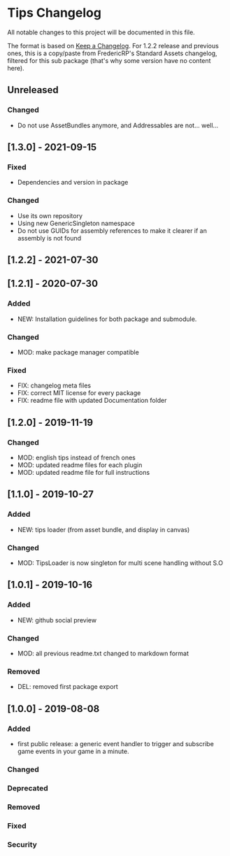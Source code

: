 # Tips Changelog
All notable changes to this project will be documented in this file.

The format is based on [Keep a Changelog](https://keepachangelog.com/en/1.0.0/).
For 1.2.2 release and previous ones, this is a copy/paste from FredericRP's Standard Assets changelog, filtered for this sub package (that's why some version have no content here).

## Unreleased

### Changed
- Do not use AssetBundles anymore, and Addressables are not... well...

## [1.3.0] - 2021-09-15

### Fixed
- Dependencies and version in package

### Changed
- Use its own repository
- Using new GenericSingleton namespace
- Do not use GUIDs for assembly references to make it clearer if an assembly is not found

## [1.2.2] - 2021-07-30

## [1.2.1] - 2020-07-30

### Added
- NEW: Installation guidelines for both package and submodule.

### Changed
- MOD: make package manager compatible

### Fixed
- FIX: changelog meta files
- FIX: correct MIT license for every package
- FIX: readme file with updated Documentation folder

## [1.2.0] - 2019-11-19

### Changed
- MOD: english tips instead of french ones
- MOD: updated readme files for each plugin
- MOD: updated readme file for full instructions

## [1.1.0] - 2019-10-27

### Added
- NEW: tips loader (from asset bundle, and display in canvas)

### Changed
- MOD: TipsLoader is now  singleton for multi scene handling without S.O

## [1.0.1] - 2019-10-16

### Added
- NEW: github social preview

### Changed
- MOD: all previous readme.txt changed to markdown format

### Removed
- DEL: removed first package export

## [1.0.0] - 2019-08-08

### Added
- first public release: a generic event handler to trigger and subscribe game events in your game in a minute.

### Changed

### Deprecated

### Removed

### Fixed

### Security
